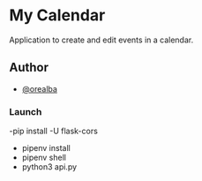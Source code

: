 # My Calendar

Application to create and edit events in a calendar.

## Author

- [@orealba](https://github.com/Orealba)

### Launch

-pip install -U flask-cors

- pipenv install
- pipenv shell
- python3 api.py
